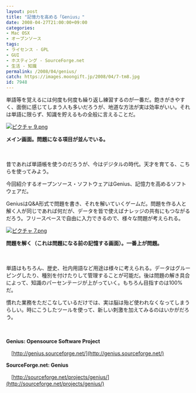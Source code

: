 ```yaml
---
layout: post
title: "記憶力を高める「Genius」"
date: 2008-04-27T21:00:00+09:00
categories:
- Mac OSX
- オープンソース
tags: 
- ライセンス - GPL
- GUI
- ホスティング - SourceForge.net
- 生活 - 知識
permalink: /2008/04/genius/
catch: https://images.moongift.jp/2008/04/7-tm8.jpg
id: 7948
---
```

単語等を覚えるには何度も何度も繰り返し練習するのが一番だ。飽きがきやすく、面倒に感じてしまう人も多いだろうが、地道な方法が実は効率がいい。それは単語に限らず、知識を貯えるもの全般に言えることだ。

  

[![ピクチャ 9.png](https://images.moongift.jp/2008/04/9-tm6.jpg)](https://images.moongift.jp/2008/04/96.jpg)

  

**メイン画面。問題になる項目が並んでいる。**

  

　

  

昔であれば単語帳を使うのだろうが、今はデジタルの時代。天才を育てる、こちらを使ってみよう。

  

今回紹介するオープンソース・ソフトウェアはGenius、記憶力を高めるソフトウェアだ。

  
  
<!--more-->  

GeniusはQ&A形式で問題を書き、それを解いていくゲームだ。問題を作る人と解く人が同じであれば何だが、データを皆で使えばナレッジの共有にもつながるだろう。フリースペースで自由に入力できるので、様々な問題が考えられる。

  

[![ピクチャ 7.png](https://images.moongift.jp/2008/04/7-tm8.jpg)](https://images.moongift.jp/2008/04/78.jpg)  
  
**問題を解く（これは問題になる前の記憶する画面）。一番上が問題。**

  

　

  

単語はもちろん、歴史、社内用語など用途は様々に考えられる。データはグルーピングしたり、種別を付けたりして管理することが可能だ。後は問題の解き具合によって、知識のパーセンテージが上がっていく。もちろん目指すのは100%だ。

  

慣れた業務をただこなしているだけでは、実は脳は殆ど使われなくなってしまうらしい。時にこうしたツールを使って、新しい刺激を加えてみるのはいかがだろう。

  

　

  

**Genius: Opensource Software Project**  
  
　[http://genius.sourceforge.net/](http://genius.sourceforge.net/)

  

**SourceForge.net: Genius**  
  
　[http://sourceforge.net/projects/genius/](http://sourceforge.net/projects/genius/)

  
